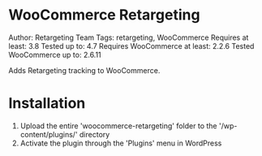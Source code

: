 # WooCommerce Retargeting #
Author: Retargeting Team
Tags: retargeting, WooCommerce
Requires at least: 3.8
Tested up to: 4.7
Requires WooCommerce at least: 2.2.6
Tested WooCommerce up to: 2.6.11

Adds Retargeting tracking to WooCommerce.

# Installation #

1. Upload the entire 'woocommerce-retargeting' folder to the '/wp-content/plugins/' directory
2. Activate the plugin through the 'Plugins' menu in WordPress
